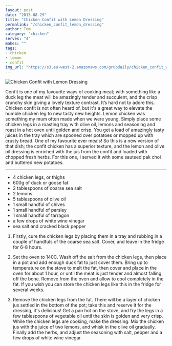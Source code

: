 ```yaml
---
layout: post
date: "2013-08-29"
title: "Chicken Confit with Lemon Dressing"
permalink: "/chicken_confit_lemon_dressing"
author: Tom
category: "chicken"
serves: "4"
makes: ""
tags:
- chicken
- lemon
- confit
img_url: "https://s3.eu-west-2.amazonaws.com/grubdaily/chicken_confit_with_lemon_dressing.jpg"
---
```

<img src="https://s3.eu-west-2.amazonaws.com/grubdaily/chicken_confit_with_lemon_dressing.jpg" alt="Chicken Confit with Lemon Dressing" />

Confit is one of my favourite ways of cooking meat; with something like a duck leg the meat will be amazingly tender and succulent, and the crisp crunchy skin giving a lovely texture contrast. It’s hard not to adore this. Chicken confit is not often heard of, but it's a great way to elevate the humble chicken leg to new tasty new heights. Lemon chicken was something my mum often made when we were young. Simply place some chicken legs in a roasting tray with olive oil, lemons and seasoning and roast in a hot oven until golden and crisp. You get a load of amazingly tasty juices in the tray which are spooned over potatoes or mopped up with crusty bread. One of my favourite ever meals! So this is a new version of that dish; the confit chicken has a superior texture, and the lemon and olive oil dressing is enriched with the jus from the confit and loaded with chopped fresh herbs. For this one, I served it with some sauteed pak choi and buttered new potatoes.

---
* 4 chicken legs, or thighs
* 600g of duck or goose fat
* 2 tablespoons of coarse sea salt
* 2 lemons
* 5 tablespoons of olive oil
* 1 small handful of chives
* 1 small handful of parsley
* 1 small handful of tarragon
* a few drops of white wine vinegar
* sea salt and cracked black pepper

1. Firstly, cure the chicken legs by placing them in a tray and rubbing in a couple of handfuls of the coarse sea salt. Cover, and leave in the fridge for 6-8 hours.

2. Set the oven to 140C. Wash off the salt from the chicken legs, then place in a pot and add enough duck fat to just cover them. Bring up to temperature on the stove to melt the fat, then cover and place in the oven for about 1 hour, or until the meat is just tender and almost falling off the bone. Remove from the oven and allow to cool completely in the fat. If you wish you can store the chicken legs like this in the fridge for several weeks.

3. Remove the chicken legs from the fat. There will be a layer of chicken jus settled in the bottom of the pot; take this and reserve it for the dressing, it's delicious! Get a pan hot on the stove, and fry the legs in a few tablespoons of vegetable oil until the skin is golden and very crisp. While the chicken legs are cooking, make the dressing. Mix the chicken jus with the juice of two lemons, and whisk in the olive oil gradually. Finally add the herbs, and adjust the seasoning with salt, pepper and a few drops of white wine vinegar.

